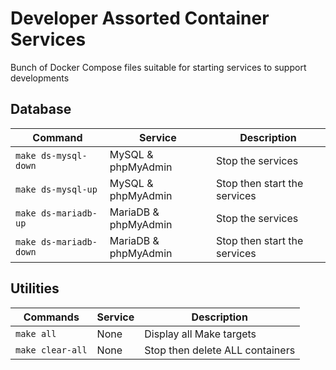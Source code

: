# Developer Assorted Container Services

Bunch of Docker Compose files suitable for starting services to support developments

## Database

| Command                | Service              | Description                  |
|------------------------|----------------------|------------------------------|
| `make ds-mysql-down`   | MySQL & phpMyAdmin   | Stop the services            |
| `make ds-mysql-up`     | MySQL & phpMyAdmin   | Stop then start the services |
| `make ds-mariadb-up`   | MariaDB & phpMyAdmin | Stop the services            |
| `make ds-mariadb-down` | MariaDB & phpMyAdmin | Stop then start the services |

## Utilities

| Commands         | Service | Description                      |
|------------------|---------|----------------------------------|
| `make all`       | None    | Display all Make targets         |
| `make clear-all` | None    | Stop then delete ALL containers  |